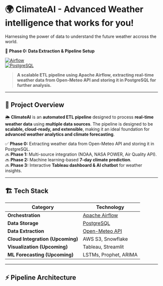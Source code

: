 # 🌍 ClimateAI - Advanced Weather intelligence that works for you!  
Harnessing the power of data to understand the future weather accross the world.

🚀 **Phase 0: Data Extraction & Pipeline Setup**  

[![Airflow](https://img.shields.io/badge/Airflow-2.6.3-blue?style=flat&logo=apache-airflow)](https://airflow.apache.org/)  
[![PostgreSQL](https://img.shields.io/badge/PostgreSQL-14-blue?style=flat&logo=postgresql)](https://www.postgresql.org/)  

> **A scalable ETL pipeline using Apache Airflow, extracting real-time weather data from Open-Meteo API and storing it in PostgreSQL for further analysis.**

---

## 📌 Project Overview
🌦️ **ClimateAI** is an **automated ETL pipeline** designed to process **real-time weather data** using **multiple data sources**. The pipeline is designed to be **scalable, cloud-ready, and extensible**, making it an ideal foundation for **advanced weather analytics and climate forecasting**.

✅ **Phase 0:** Extracting weather data from Open-Meteo API and storing it in PostgreSQL.  
🔜 **Phase 1:** Multi-source integration (NOAA, NASA POWER, Air Quality API).  
🔜 **Phase 2:** Machine learning-based **7-day climate prediction**.  
🔜 **Phase 3:** Interactive **Tableau dashboard & AI chatbot** for weather insights.  

---

## 🏗 Tech Stack
| **Category**       | **Technology** |
|-------------------|--------------|
| **Orchestration** | [Apache Airflow](https://airflow.apache.org/) |
| **Data Storage**  | [PostgreSQL](https://www.postgresql.org/) |
| **Data Extraction** | [Open-Meteo API](https://open-meteo.com/en/docs) |
| **Cloud Integration (Upcoming)** | AWS S3, Snowflake |
| **Visualization (Upcoming)** | Tableau, Streamlit |
| **ML Forecasting (Upcoming)** | LSTMs, Prophet, ARIMA |

---

## ⚡ Pipeline Architecture
